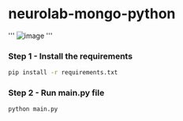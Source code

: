 # neurolab-mongo-python
'''
![image](https://user-images.githubusercontent.com/57321948/196933065-4b16c235-f3b9-4391-9cfe-4affcec87c35.png) '''

### Step 1 - Install the requirements

```bash
pip install -r requirements.txt
```

### Step 2 - Run main.py file

```bash
python main.py
```
